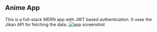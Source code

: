## Anime App

This is a full-stack MERN app with JWT based authentication. It uses the Jikan API for fetching the data.
![app screenshot](https://i.imgur.com/cf1hhVM.jpg)
